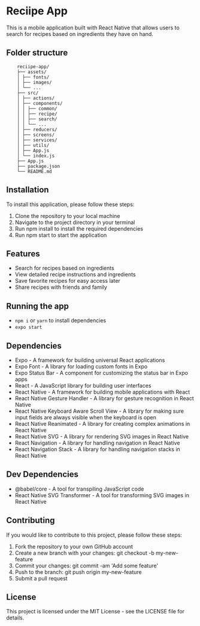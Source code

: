 # Reciipe App

This is a mobile application built with React Native that allows users to search for recipes based on ingredients they have on hand.

## Folder structure

```
    reciipe-app/
    ├── assets/
    │ ├── fonts/
    │ ├── images/
    │ └── ...
    ├── src/
    │ ├── actions/
    │ ├── components/
    │ │ ├── common/
    │ │ ├── recipe/
    │ │ ├── search/
    │ │ └── ...
    │ ├── reducers/
    │ ├── screens/
    │ ├── services/
    │ ├── utils/
    │ ├── App.js
    │ └── index.js
    ├── App.js
    ├── package.json
    └── README.md
```

## Installation

To install this application, please follow these steps:

1. Clone the repository to your local machine
2. Navigate to the project directory in your terminal
3. Run npm install to install the required dependencies
4. Run npm start to start the application

## Features

- Search for recipes based on ingredients
- View detailed recipe instructions and ingredients
- Save favorite recipes for easy access later
- Share recipes with friends and family

## Running the app

- `npm i` or `yarn` to install dependencies
- `expo start`

## Dependencies

- Expo - A framework for building universal React applications
- Expo Font - A library for loading custom fonts in Expo
- Expo Status Bar - A component for customizing the status bar in Expo apps
- React - A JavaScript library for building user interfaces
- React Native - A framework for building mobile applications with React
- React Native Gesture Handler - A library for gesture recognition in React Native
- React Native Keyboard Aware Scroll View - A library for making sure input fields are always visible when the keyboard is open
- React Native Reanimated - A library for creating complex animations in React Native
- React Native SVG - A library for rendering SVG images in React Native
- React Navigation - A library for handling navigation in React Native
- React Navigation Stack - A library for handling navigation stacks in React Native

## Dev Dependencies

- @babel/core - A tool for transpiling JavaScript code
- React Native SVG Transformer - A tool for transforming SVG images in React Native

## Contributing

If you would like to contribute to this project, please follow these steps:

1. Fork the repository to your own GitHub account
2. Create a new branch with your changes: git checkout -b my-new-feature
3. Commit your changes: git commit -am 'Add some feature'
4. Push to the branch: git push origin my-new-feature
5. Submit a pull request

## License

This project is licensed under the MIT License - see the LICENSE file for details.
